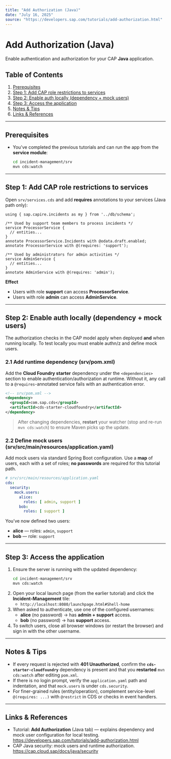 ```yaml
---
title: "Add Authorization (Java)"
date: "July 16, 2025"
source: "https://developers.sap.com/tutorials/add-authorization.html"
---
```


# Add Authorization (Java)

Enable authentication and authorization for your CAP **Java** application.

## Table of Contents

1. [Prerequisites](#prerequisites)  
2. [Step 1: Add CAP role restrictions to services](#step-1-add-cap-role-restrictions-to-services)  
3. [Step 2: Enable auth locally (dependency + mock users)](#step-2-enable-auth-locally-dependency--mock-users)  
4. [Step 3: Access the application](#step-3-access-the-application)  
5. [Notes & Tips](#notes--tips)  
6. [Links & References](#links--references)  

---

## Prerequisites

- You’ve completed the previous tutorials and can run the app from the **service module**:
  
  ```bash
  cd incident-management/srv
  mvn cds:watch
  ```

---

## Step 1: Add CAP role restrictions to services

Open `srv/services.cds` and add **requires** annotations to your services (Java path only):

```cds
using { sap.capire.incidents as my } from '../db/schema';

/** Used by support team members to process incidents */
service ProcessorService {
  // entities...
}
annotate ProcessorService.Incidents with @odata.draft.enabled;
annotate ProcessorService with @(requires: 'support');

/** Used by administrators for admin activities */
service AdminService {
  // entities...
}
annotate AdminService with @(requires: 'admin');
```

**Effect**  
- Users with role **support** can access **ProcessorService**.  
- Users with role **admin** can access **AdminService**.

---

## Step 2: Enable auth locally (dependency + mock users)

The authorization checks in the CAP model apply when deployed **and** when running locally. To test locally you must enable authn/z and define mock users.

### 2.1 Add runtime dependency (srv/pom.xml)

Add the **Cloud Foundry starter** dependency under the `<dependencies>` section to enable authentication/authorization at runtime. Without it, any call to a `@requires`-annotated service fails with an authentication error.

```xml
<!-- srv/pom.xml -->
<dependency>
  <groupId>com.sap.cds</groupId>
  <artifactId>cds-starter-cloudfoundry</artifactId>
</dependency>
```

> After changing dependencies, **restart** your watcher (stop and re-run `mvn cds:watch`) to ensure Maven picks up the update.

### 2.2 Define mock users (srv/src/main/resources/application.yaml)

Add mock users via standard Spring Boot configuration. Use a **map** of users, each with a set of roles; **no passwords** are required for this tutorial path.

```yaml
# srv/src/main/resources/application.yaml
cds:
  security:
    mock.users:
      alice:
        roles: [ admin, support ]
      bob:
        roles: [ support ]
```

You’ve now defined two users:
- **alice** — roles: `admin`, `support`
- **bob** — role: `support`

---

## Step 3: Access the application

1. Ensure the server is running with the updated dependency:
   ```bash
   cd incident-management/srv
   mvn cds:watch
   ```
2. Open your local launch page (from the earlier tutorial) and click the **Incident‑Management** tile:
   - `http://localhost:8080/launchpage.html#Shell-home`
3. When asked to authenticate, use one of the configured usernames:
   - **alice** (no password) → has **admin + support** access.
   - **bob** (no password) → has **support** access.
4. To switch users, close all browser windows (or restart the browser) and sign in with the other username.

---

## Notes & Tips

- If every request is rejected with **401 Unauthorized**, confirm the **`cds-starter-cloudfoundry`** dependency is present and that you **restarted** `mvn cds:watch` after editing `pom.xml`.
- If there is no login prompt, verify the `application.yaml` path and indentation, and that `mock.users` is under `cds.security`.
- For finer-grained rules (entity/operation), complement service-level `@(requires: ...)` with `@restrict` in CDS or checks in event handlers.

---

## Links & References

- Tutorial: **Add Authorization** (Java tab) — explains dependency and mock user configuration for local testing.  
  https://developers.sap.com/tutorials/add-authorization.html
- CAP Java security: mock users and runtime authorization.  
  https://cap.cloud.sap/docs/java/security
